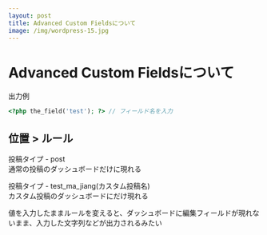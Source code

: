```yaml
---
layout: post
title: Advanced Custom Fieldsについて
image: /img/wordpress-15.jpg
---
```


# Advanced Custom Fieldsについて

出力例
```php
<?php the_field('test'); ?> // フィールド名を入力
```
## 位置 > ルール

投稿タイプ - post   
通常の投稿のダッシュボードだけに現れる   

投稿タイプ - test_ma_jiang(カスタム投稿名)   
カスタム投稿のダッシュボードにだけ現れる   


値を入力したままルールを変えると、ダッシュボードに編集フィールドが現れないまま、入力した文字列などが出力されるみたい   
